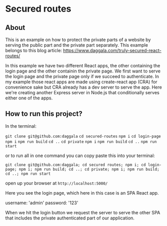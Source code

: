 # Secured routes

## About

This is an example on how to protect the private parts of a website by serving the public part and the private part separately. This example belongs to this blog article: https://www.daggala.com/truly-secured-react-routes/

In this example we have two different React apps, the other containing the login page and the other containin the private page. We first want to serve the login page and the private page only if we succeed to authenticate. In my example those react apps are made using create-react app (CRA) for convenience sake but CRA already has a dev server to serve the app. Here we're creating another Express server in Node.js that conditionally serves either one of the apps.

## How to run this project?

In the terminal:

`git clone git@github.com:daggala`
`cd secured-routes`
`npm i`
`cd login-page`
`npm i`
`npm run build`
`cd ..`
`cd private`
`npm i`
`npm run build`
`cd ..`
`npm run start`

or to run all in one command you can copy paste this into your terminal:

`git clone git@github.com:daggala; cd secured routes; npm i; cd login-page; npm i; npm run build; cd ..; cd private; npm i; npm run build; cd ..; npm run start`

open up your browser at `http://localhost:5000/`

Here you see the login page, which here in this case is an SPA React app.

username: 'admin'
password: '123'

When we hit the login button we request the server to serve the other SPA that includes the private authenticated part of our application.
